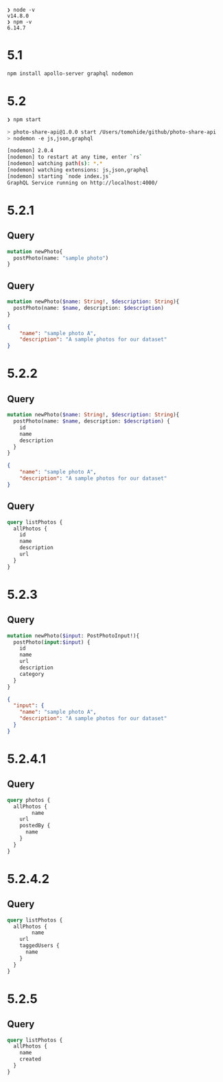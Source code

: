 ```
❯ node -v                                  
v14.8.0
❯ npm -v                                   
6.14.7
```

# 5.1
```bash
npm install apollo-server graphql nodemon
```

# 5.2
```bash
❯ npm start

> photo-share-api@1.0.0 start /Users/tomohide/github/photo-share-api
> nodemon -e js,json,graphql

[nodemon] 2.0.4
[nodemon] to restart at any time, enter `rs`
[nodemon] watching path(s): *.*
[nodemon] watching extensions: js,json,graphql
[nodemon] starting `node index.js`
GraphQL Service running on http://localhost:4000/
```

# 5.2.1
## Query
```graphql
mutation newPhoto{
  postPhoto(name: "sample photo")
}
```
## Query
```graphql
mutation newPhoto($name: String!, $description: String){
  postPhoto(name: $name, description: $description)
}
```
```json
{
    "name": "sample photo A",
  	"description": "A sample photos for our dataset"
}
```

# 5.2.2
## Query
```graphql
mutation newPhoto($name: String!, $description: String){
  postPhoto(name: $name, description: $description) {
    id
    name
    description
  }
}
```
```json
{
    "name": "sample photo A",
  	"description": "A sample photos for our dataset"
}
```
## Query
```graphql
query listPhotos {
  allPhotos {
    id
    name
    description
    url
  }
}
```

# 5.2.3
## Query
```graphql
mutation newPhoto($input: PostPhotoInput!){
  postPhoto(input:$input) {
    id
    name
    url
    description
    category
  }
}
```
```json
{
  "input": {
    "name": "sample photo A",
  	"description": "A sample photos for our dataset"
  }
}
```

# 5.2.4.1
## Query
```graphql
query photos {
  allPhotos {
		name
    url
    postedBy {
      name
    }
  }
}
```

# 5.2.4.2
## Query
```graphql
query listPhotos {
  allPhotos {
		name
    url
    taggedUsers {
      name
    }
  }
}
```

# 5.2.5
## Query
```graphql
query listPhotos {
  allPhotos {
    name
    created
  }
}
```